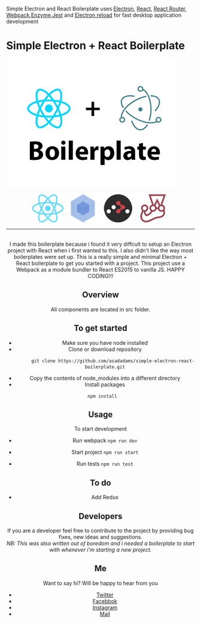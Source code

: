 <p>
  Simple Electron and React Boilerplate uses <a href="https://electron.atom.io/">Electron</a>, <a href="https://facebook.github.io/react/">React</a>, <a href="https://github.com/reactjs/react-router">React Router</a>, <a href="https://webpack.github.io/docs/">Webpack</a>,<a href="https://github.com/enzymejs/enzyme">Enzyme</a>,<a href="https://jestjs.io/">Jest</a> and <a href='https://github.com/yan-foto/electron-reload'>Electron reload</a> for fast desktop application development
</p>

# Simple Electron + React Boilerplate
<img src="./logo.png" />
<br/><br/>
<div align="center">
  <a href="https://facebook.github.io/react/"><img src="./repo/img/react-padded-90.png" /></a>
  <a href="https://webpack.github.io/"><img src="./repo/img/webpack-padded-90.png" /></a>
  <a href="https://github.com/ReactTraining/react-router"><img src="./repo/img/react-router-padded-90.png" /></a>
  <a href="https://facebook.github.io/jest/"><img src="./repo/img/jest-padded-90.png" /></a>
</div>

<hr />
<br />

<div align="center">
I made this boilerplate because i found it very diffcult to setup an Electron project with React when i first wanted to this. I also didn't like the way most boilerplates were set up. This is a really simple and minimal Electron + React boilerplate to get you started with a project. This project use a Webpack as a module bundler to React ES2015 to vanilla JS. HAPPY CODING!!!

## Overview
All components are located in src folder.

## To get started
  * Make sure you have node installed 
  * Clone or download repository
      ```
            git clone https://github.com/asadadams/simple-electron-react-boilerplate.git
      ```
  * Copy the contents of node_modules into a different directory
  * Install packages
      ```
        npm install    
      ```
      
## Usage
To start development 

* Run webpack 
      ```
            npm run dev
      ```

* Start project
      ```
            npm run start
      ``` 
* Run tests
       ```
            npm run test
      ``` 

## To do 
- Add Redux

## Developers
If you are a developer feel free to contribute to the project by providing bug fixes, new ideas and suggestions.  
*NB: This was also written out of boredom and i needed a boilerplate to start with whenever i'm starting a new project.*

## Me
Want to say hi? Will be happy to hear from you
* [Twitter](http:///www.twitter.com/asadadams)
* [Facebbok](http://www.facebook.com/asad.adams)
* [Instagram](http://www.instagram.com/asadadams)
* [Mail](clarkpeace.adams@gmail.com)